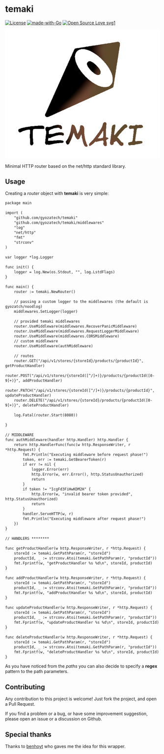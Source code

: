 # temaki


[![License](https://img.shields.io/badge/License-Apache%202.0-blue.svg)](https://opensource.org/licenses/Apache-2.0) 
[![made-with-Go](https://img.shields.io/badge/Made%20with-Go-1f425f.svg)](http://golang.org)
[![Open Source Love svg1](https://badges.frapsoft.com/os/v1/open-source.svg?v=103)](https://github.com/ellerbrock/open-source-badges/)

![alt text](assets/logo.png?raw=true)

Minimal HTTP router based on the net/http standard library.

## Usage

Creating a _router_ object with **temaki** is very simple:

```golang
package main

import (
    "github.com/gyozatech/temaki"
    "github.com/gyozatech/temaki/middlewares"
    "log"
    "net/http"
    "fmt"
    "strconv"
)

var logger *log.Logger

func init() {
	logger = log.New(os.Stdout, "", log.LstdFlags)
}

func main() {
    router := temaki.NewRouter()

    // passing a custom logger to the middlewares (the default is gyozatch/noodlog)
	middlewares.SetLogger(logger)
    
    // provided temaki middlewares
    router.UseMiddleware(middlewares.RecoverPanicMiddleware)
    router.UseMiddleware(middlewares.RequestLoggerMiddleware)
    router.UseMiddleware(middlewares.CORSMiddleware)
	// custom middleware
	router.UseMiddleware(authMiddleware)

	// routes
    router.GET("/api/v1/stores/{storeId}/products/{productId}", getProductHandler)
    router.POST("/api/v1/stores/{storeId([^/]+)}/products/{productId([0-9]+)}", addProductHandler)
    router.PATCH("/api/v1/stores/{storeId([^/]+)}/products/{productId}", updateProductHandler)
    router.DELETE("/api/v1/stores/{storeId}/products/{productId([0-9]+)}", deleteProductHandler)

    log.Fatal(router.Start(8080))

}

// MIDDLEWARE
func authMiddleware(handler http.Handler) http.Handler {
	return http.HandlerFunc(func(w http.ResponseWriter, r *http.Request) {
		fmt.Println("Executing middleware before request phase!")
		token, err := temaki.GetBearerToken(r)
		if err != nil {
			logger.Error(err)
			http.Error(w, err.Error(), http.StatusUnauthorized)
			return
		}
		if token != "IcgFd3FiHwKDM2H" {
            http.Error(w, "invalid bearer token provided", http.StatusUnauthorized)
			return
		}
		handler.ServeHTTP(w, r)
		fmt.Println("Executing middleware after request phase!")
	})
}

// HANDLERS ********

func getProductHandler(w http.ResponseWriter, r *http.Request) {
	storeId := temaki.GetPathParam(r, "storeId")
	productId, _ := strconv.Atoi(temaki.GetPathParam(r, "productId"))
	fmt.Fprintf(w, "getProductHandler %s %d\n", storeId, productId)
}

func addProductHandler(w http.ResponseWriter, r *http.Request) {
	storeId := temaki.GetPathParam(r, "storeId")
	productId, _ := strconv.Atoi(temaki.GetPathParam(r, "productId"))
	fmt.Fprintf(w, "addProductHandler %s %d\n", storeId, productId)
}

func updateProductHandler(w http.ResponseWriter, r *http.Request) {
	storeId := temaki.GetPathParam(r, "storeId")
	productId, _ := strconv.Atoi(temaki.GetPathParam(r, "productId"))
	fmt.Fprintf(w, "updateProductHandler %s %d\n", storeId, productId)
}

func deleteProductHandler(w http.ResponseWriter, r *http.Request) {
	storeId := temaki.GetPathParam(r, "storeId")
	productId, _ := strconv.Atoi(temaki.GetPathParam(r, "productId"))
	fmt.Fprintf(w, "deleteProductHandler %s %d\n", storeId, productId)
}

```

As you have noticed from the _paths_ you can also decide to specify a **regex** pattern to the path parameters.

## Contributing

Any contribution to this project is welcome! Just fork the project, and open a Pull Request.

If you find a problem or a bug, or have some improvement suggestion, please open an issue or a discussion on Github.

## Special thanks

Thanks to [benhoyt](https://github.com/benhoyt/go-routing) who gaves me the idea for this wrapper.

